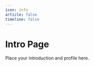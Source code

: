 ```yaml
---
icon: info
article: false
timeline: false
---
```


# Intro Page

Place your introduction and profile here.

